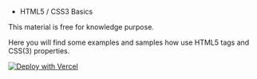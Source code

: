 * HTML5 / CSS3 Basics

This material is free for knowledge purpose.

Here you will find some examples and samples how use HTML5 tags and CSS(3) properties.

[![Deploy with Vercel](https://vercel.com/button)](https://vercel.com/new/clone?repository-url=https%3A%2F%2Fgithub.com%2Fvercel%2Fnext.js%2Ftree%2Fcanary%2Fexamples%2Fhello-world)

